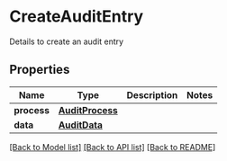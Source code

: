 # CreateAuditEntry

Details to create an audit entry

## Properties
Name | Type | Description | Notes
------------ | ------------- | ------------- | -------------
**process** | [**AuditProcess**](AuditProcess.md) |  | 
**data** | [**AuditData**](AuditData.md) |  | 

[[Back to Model list]](../README.md#documentation-for-models) [[Back to API list]](../README.md#documentation-for-api-endpoints) [[Back to README]](../README.md)


